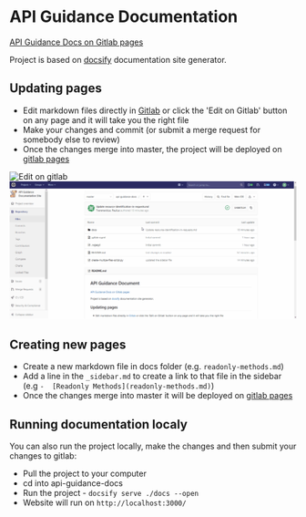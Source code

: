 # API Guidance Documentation

[API Guidance Docs on Gitlab pages](http://apis.glpages.ad.nerc.ac.uk/api-guidance-docs)

Project is based on [docsify](https://docsify.js.org/) documentation site generator.

## Updating pages

* Edit markdown files directly in [Gitlab](https://kwvmxgit.ad.nerc.ac.uk/apis/api-guidance-docs/tree/master/docs) or click the 'Edit on Gitlab' button on any page and it will take you the right file
* Make your changes and commit (or submit a merge request for somebody else to review)
* Once the changes merge into master, the project will be deployed on [gitlab pages](http://apis.glpages.ad.nerc.ac.uk/api-guidance-docs)

![Edit on gitlab](https://i.ibb.co/ZM63jr8/Inkedscreenshot-LI.jpg)
![Edit on gitlab - GIF](docs/_media/edit-markdown.gif)


## Creating new pages

* Create a new markdown file in docs folder (e.g. `readonly-methods.md`)
* Add a line in the `_sidebar.md` to create a link to that file in the sidebar (e.g `-  [Readonly Methods](readonly-methods.md)`)
* Once the changes merge into master it will be deployed on [gitlab pages](http://apis.glpages.ad.nerc.ac.uk/api-guidance-docs)

## Running documentation localy

You can also run the project locally, make the changes and then submit your changes to gitlab:

* Pull the project to your computer
* cd into api-guidance-docs
* Run the project - `docsify serve ./docs --open`
* Website will run on `http://localhost:3000/`


